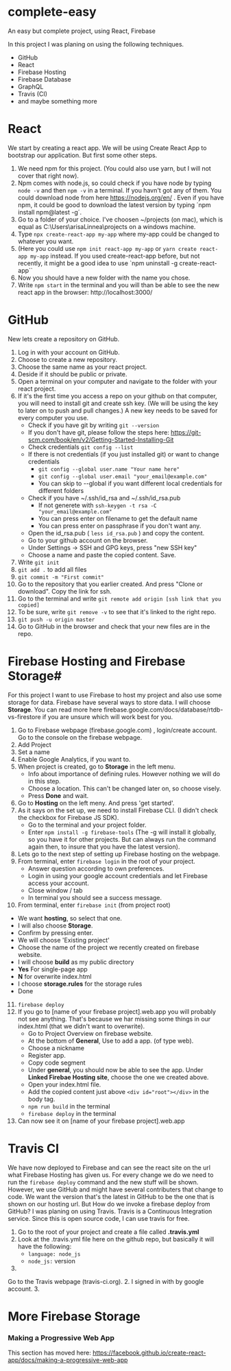 # complete-easy
An easy but complete project, using React, Firebase

In this project I was planing on using the following techniques.
* GitHub
* React
* Firebase Hosting
* Firebase Database
* GraphQL
* Travis (CI)
* and maybe something more

# React #
We start by creating a react app. We will be using Create React App to bootstrap our application. But first some other steps.
1. We need npm for this project. (You could also use yarn, but I will not cover that right now). 
2. Npm comes with node.js, so could check if you have node by typing `node -v` and then `npm -v` in a terminal. If you havn't got any of them. You could download node from here https://nodejs.org/en/ .
Even if you have npm, it could be good to download the latest version by typing ´npm install npm@latest -g´.
3. Go to a folder of your choice.  I've choosen ~/projects  (on mac), which is equal as C:\Users\arisaLinnea\projects on a windows machine.
4. Type `npx create-react-app my-app`   where my-app could be changed to whatever you want.
5. (Here you could use `npm init react-app my-app` or `yarn create react-app my-app` instead. If you used create-react-app before, but not recently, it might be a good idea to use `npm uninstall -g create-react-app``
6. Now you should have a new folder with the name you chose.
7. Write `npm start` in the terminal and you will than be able to see the new react app in the browser: http://localhost:3000/

# GitHub #
New lets create a repository on GitHub. 

1. Log in with your account on GitHub. 
2. Choose to create a new repository. 
3. Choose the same name as your react project.
4. Deside if it should be public or private. 
5. Open a terminal on your computer and navigate to the folder with your react project.
7. If it's the first time you access a repo on your github on that computer, you will need to install git and create ssh key. (We will be using the key to later on to push and pull changes.) A new key needs to be saved for every computer you use.
   - Check if you have git by writing `git --version`
   - If you don't have git, please follow the steps here: https://git-scm.com/book/en/v2/Getting-Started-Installing-Git
   - Check credentials `git config --list`
   - If there is not credentials (if you just installed git) or want to change credentials
     - `git config --global user.name "Your name here"`
     - `git config --global user.email "your_email@example.com"`
     - You can skip to --global if you want different local credentials for different folders
   - Check if you have ~/.ssh/id_rsa and ~/.ssh/id_rsa.pub
     - If not generete with `ssh-keygen -t rsa -C "your_email@example.com"`
     - You can press enter on filename to get the default name
     - You can press enter on passphrase if you don't want any.
   - Open the id_rsa.pub  ( `less id_rsa.pub` ) and copy the content.
   - Go to your github account on the browser.
   - Under Settings -> SSH and GPG keys, press "new SSH key"   
   - Choose a name and paste the copied content. Save.
8. Write `git init`
7. `git add .`  to add all files
8. `git commit -m "First commit"`
9. Go to the repository that you earlier created. And press "Clone or download". Copy the link for ssh.
10. Go to the terminal and write `git remote add origin [ssh link that you copied]`   
11. To be sure, write `git remove -v` to see that it's linked to the right repo.
12. `git push -u origin master`
13. Go to GitHub in the browser and check that your new files are in the repo.


# Firebase Hosting and Firebase Storage#
For this project I want to use Firebase to host my project and also use some storage for data. Firebase have several ways to store data. I will choose **Storage**. You can read more here firebase.google.com/docs/database/rtdb-vs-firestore if you are unsure which will work best for you.
1. Go to Firebase webpage (firebase.google.com) , login/create account. Go to the console on the firebase webpage.
2. Add Project
3. Set a name
4. Enable Google Analytics, if you want to.
5. When project is created, go to **Storage** in the left menu.
   - Info about importance of defining rules. However nothing we will do in this step.
   - Choose a location. This can't be changed later on, so choose visely. 
   - Press **Done** and wait.
6. Go to **Hosting** on the left meny. And press 'get started'.
7. As it says on the set up, we need to install Firebase CLI. (I didn't check the checkbox for Firebase JS SDK).
   - Go to the terminal and your project folder.
   - Enter `npm install -g firebase-tools`  (The -g will install it globally, so you have it for other projects. But can always run the command again then, to insure that you have the latest version).
8. Lets go to the next step of setting up Firebase hosting on the webpage.
9. From terminal, enter `firebase login` in the root of your project.
   - Answer question according to own preferences.
   - Login in using your google account credentials and let Firebase access your account.
   - Close window / tab
   - In terminal you should see a success message.
10. From terminal, enter `firebase init`   (from project root)
   - We want **hosting**, so select that one.
   - I will also choose **Storage**. 
   - Confirm by pressing enter.
   - We will choose 'Existing project'
   - Choose the name of the project we recently created on firebase website.
   - I will choose **build** as my public directory
   - **Yes** For single-page app
   - **N** for overwrite index.html
   - I choose **storage.rules** for the storage rules
   - Done
11. `firebase deploy`
12. If you go to [name of your firebase project].web.app you will probably not see anything. That's because we har missing some things in our index.html (that we didn't want to overwrite).
    - Go to Project Overview on firebase website.
    - At the bottom of **General**, Use to add a app. (of type web). 
    - Choose a nickname
    - Register app.
    - Copy code segment
    - Under **general**, you should now be able to see the app. Under **Linked Firebae Hosting site**, choose the one we created above.
    - Open your index.html file.
    - Add the copied content just above `<div id="root"></div>` in the body tag.
    - `npm run build` in the terminal
    - `firebase deploy` in the terminal
13. Can now see it on [name of your firebase project].web.app

# Travis CI #
We have now deployed to Firebase and can see the react site on the url what Firebase Hosting has given us. For every change we do we need to run the `firebase deploy` command and the new stuff will be shown. However, we use GitHub and might have several contributers that change to code. We want the version that's the latest in GitHub to be the one that is shown on our hosting url. But How do we invoke a firebase deploy from GitHub?
I was planing on using Travis. Travis is a Continuous Integration service. Since this is open source code, I can use travis for free.
1. Go to the root of your project and create a file called **.travis.yml**
2. Look at the .travis.yml file here on the github repo, but basically it will have the following:
   - `language: node_js`
   - `node_js:`   version
3. 


Go to the Travis webpage (travis-ci.org). 
2. I signed in with by google account.
3. 
# More Firebase Storage #


### Making a Progressive Web App

This section has moved here: https://facebook.github.io/create-react-app/docs/making-a-progressive-web-app


